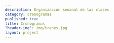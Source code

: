 ```yaml
---
description: Organización semanal de las clases
category: cronogramas
published: true
title: Cronogramas
"header-img": img/trenes.jpg
layout: project
---
```


